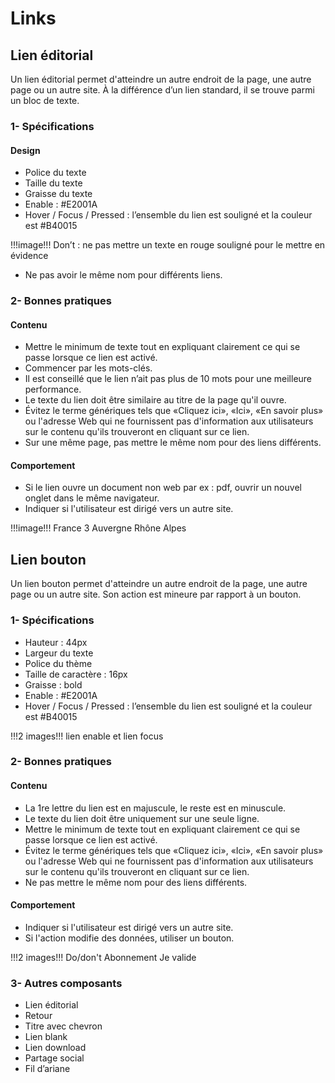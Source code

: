 # Links

## Lien éditorial

Un lien éditorial permet d'atteindre un autre endroit de la page, une autre page ou un autre site.
À la différence d’un lien standard, il se trouve parmi un bloc de texte.

### 1- Spécifications
#### Design

- Police du texte
- Taille du texte
- Graisse du texte
- Enable : #E2001A
- Hover / Focus / Pressed : l’ensemble du lien est souligné et la couleur est #B40015

!!!image!!! Don’t : ne pas mettre un texte en rouge souligné pour le mettre en évidence
- Ne pas avoir le même nom pour différents liens.

### 2- Bonnes pratiques
#### Contenu

- Mettre le minimum de texte tout en expliquant clairement ce qui se passe lorsque ce lien est activé.
- Commencer par les mots-clés.
- Il est conseillé que le lien n’ait pas plus de 10 mots pour une meilleure performance.
- Le texte du lien doit être similaire au titre de la page qu'il ouvre.
- Évitez le terme génériques tels que «Cliquez ici», «Ici», «En savoir plus» ou l'adresse Web qui ne fournissent pas d'information aux utilisateurs sur le contenu qu'ils trouveront en cliquant sur ce lien.
- Sur une même page, pas mettre le même nom pour des liens différents.

#### Comportement

- Si le lien ouvre un document non web par ex : pdf, ouvrir un nouvel onglet dans le même navigateur.
- Indiquer si l'utilisateur est dirigé vers un autre site.

!!!image!!! France 3 Auvergne Rhône Alpes


## Lien bouton

Un lien bouton permet d'atteindre un autre endroit de la page, une autre page ou un autre site. Son action est mineure par rapport à un bouton.

### 1- Spécifications

- Hauteur : 44px
- Largeur du texte
- Police du thème
- Taille de caractère : 16px
- Graisse : bold
- Enable : #E2001A
- Hover / Focus / Pressed : l’ensemble du lien est souligné et la couleur est #B40015

!!!2 images!!! lien enable et lien focus

### 2- Bonnes pratiques
#### Contenu

- La 1re lettre du lien est en majuscule, le reste est en minuscule.
- Le texte du lien doit être uniquement sur une seule ligne.
- Mettre le minimum de texte tout en expliquant clairement ce qui se passe lorsque ce lien est activé.
- Évitez le terme génériques tels que «Cliquez ici», «Ici», «En savoir plus» ou l'adresse Web qui ne fournissent pas d'information aux utilisateurs sur le contenu qu'ils trouveront en cliquant sur ce lien.
- Ne pas mettre le même nom pour des liens différents.

#### Comportement

- Indiquer si l'utilisateur est dirigé vers un autre site.
- Si l'action modifie des données, utiliser un bouton.

!!!2 images!!! Do/don't Abonnement Je valide

### 3- Autres composants
- Lien éditorial
- Retour
- Titre avec chevron
- Lien blank
- Lien download
- Partage social
- Fil d’ariane
